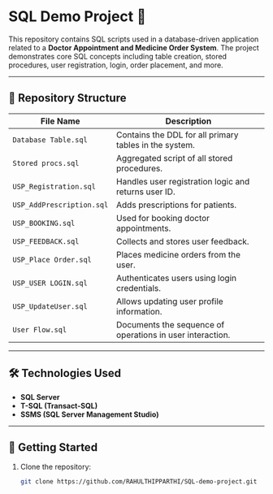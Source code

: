 # SQL Demo Project 🚀

This repository contains SQL scripts used in a database-driven application related to a **Doctor Appointment and Medicine Order System**. The project demonstrates core SQL concepts including table creation, stored procedures, user registration, login, order placement, and more.

---

## 📁 Repository Structure

| File Name               | Description                                                |
|------------------------|------------------------------------------------------------|
| `Database Table.sql`   | Contains the DDL for all primary tables in the system.     |
| `Stored procs.sql`     | Aggregated script of all stored procedures.                |
| `USP_Registration.sql` | Handles user registration logic and returns user ID.       |
| `USP_AddPrescription.sql` | Adds prescriptions for patients.                      |
| `USP_BOOKING.sql`      | Used for booking doctor appointments.                      |
| `USP_FEEDBACK.sql`     | Collects and stores user feedback.                         |
| `USP_Place Order.sql`  | Places medicine orders from the user.                      |
| `USP_USER LOGIN.sql`   | Authenticates users using login credentials.               |
| `USP_UpdateUser.sql`   | Allows updating user profile information.                  |
| `User Flow.sql`        | Documents the sequence of operations in user interaction.  |

---



## 🛠 Technologies Used

- **SQL Server**
- **T-SQL (Transact-SQL)**
- **SSMS (SQL Server Management Studio)**

---

## 🔧 Getting Started

1. Clone the repository:
   ```bash
   git clone https://github.com/RAHULTHIPPARTHI/SQL-demo-project.git
